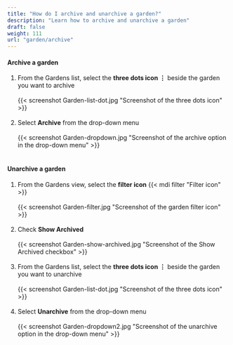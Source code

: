 ```yaml
---
title: "How do I archive and unarchive a garden?"
description: "Learn how to archive and unarchive a garden"
draft: false
weight: 111
url: "garden/archive"
---
```


#### Archive a garden
1. From the Gardens list, select the **three dots icon ⋮** beside the garden you want to archive<br /><br />
{{< screenshot Garden-list-dot.jpg "Screenshot of the three dots icon" >}}<br /><br />
2. Select **Archive** from the drop-down menu<br /><br />
{{< screenshot Garden-dropdown.jpg "Screenshot of the archive option in the drop-down menu" >}}<br /><br />

#### Unarchive a garden
1. From the Gardens view, select the **filter icon** {{< mdi filter "Filter icon" >}} <br /><br />
{{< screenshot Garden-filter.jpg "Screenshot of the garden filter icon" >}}<br /><br />
2. Check **Show Archived**<br /><br />
{{< screenshot Garden-show-archived.jpg "Screenshot of the Show Archived checkbox" >}}<br /><br />
3. From the Gardens list, select the **three dots icon ⋮** beside the garden you want to unarchive<br /><br />
{{< screenshot Garden-list-dot.jpg "Screenshot of the three dots icon" >}}<br /><br />
4. Select **Unarchive** from the drop-down menu<br /><br />
{{< screenshot Garden-dropdown2.jpg "Screenshot of the unarchive option in the drop-down menu" >}}
